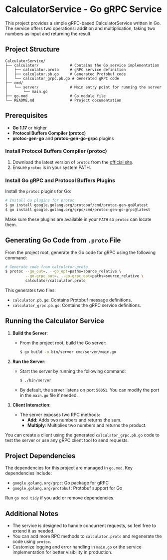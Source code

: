 # CalculatorService - Go gRPC Service

This project provides a simple gRPC-based CalculatorService written in Go. The service offers two operations: addition and multiplication, taking two numbers as input and returning the result.

## Project Structure

```
CalculatorService/
├── calculator/              # Contains the Go service implementation
│   ├── calculator.proto     # gRPC service definition
│   ├── calculator.pb.go     # Generated Protobuf code
│   └── calculator_grpc.pb.go # Generated gRPC code
├── cmd/
│   └── server/              # Main entry point for running the server
│       └── main.go
├── go.mod                   # Go module file
└── README.md                # Project documentation
```

## Prerequisites

- **Go 1.17** or higher
- **Protocol Buffers Compiler (protoc)**
- **protoc-gen-go** and **protoc-gen-go-grpc** plugins

### Install Protocol Buffers Compiler (protoc)

1. Download the latest version of `protoc` from the [official site](https://github.com/protocolbuffers/protobuf/releases).
2. Ensure `protoc` is in your system PATH.

### Install Go gRPC and Protocol Buffers Plugins

Install the `protoc` plugins for Go:
```bash
# Install Go plugins for protoc
$ go install google.golang.org/protobuf/cmd/protoc-gen-go@latest
$ go install google.golang.org/grpc/cmd/protoc-gen-go-grpc@latest
```

Make sure these plugins are available in your `PATH` so `protoc` can locate them.

## Generating Go Code from `.proto` File

From the project root, generate the Go code for gRPC using the following command:

```bash
# Generate code from calculator.proto
$ protoc --go_out=. --go_opt=paths=source_relative \
         --go-grpc_out=. --go-grpc_opt=paths=source_relative \
         calculator/calculator.proto
```

This generates two files:
- `calculator.pb.go`: Contains Protobuf message definitions.
- `calculator_grpc.pb.go`: Contains the gRPC service definitions.

## Running the Calculator Service

1. **Build the Server**:
   - From the project root, build the Go server:
     ```bash
     $ go build -o bin/server cmd/server/main.go
     ```

2. **Run the Server**:
   - Start the server by running the following command:
     ```bash
     $ ./bin/server
     ```
   - By default, the server listens on port `50051`. You can modify the port in the `main.go` file if needed.

3. **Client Interaction**:
   - The server exposes two RPC methods:
     - **Add**: Adds two numbers and returns the sum.
     - **Multiply**: Multiplies two numbers and returns the product.

You can create a client using the generated `calculator_grpc.pb.go` code to test the server or use any gRPC client tool to send requests.

## Project Dependencies

The dependencies for this project are managed in `go.mod`. Key dependencies include:

- `google.golang.org/grpc`: Go package for gRPC
- `google.golang.org/protobuf`: Protobuf support for Go

Run `go mod tidy` if you add or remove dependencies.

## Additional Notes

- The service is designed to handle concurrent requests, so feel free to extend it as needed.
- You can add more RPC methods to `calculator.proto` and regenerate the code using `protoc`.
- Customize logging and error handling in `main.go` or the service implementation for better visibility in production.

